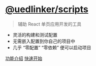 # [@uedlinker/scripts](https://github.com/uedlinker/scripts)

> 辅助 React 单页应用开发的工具

* 灵活的构建和测试配置
* 无需嵌入配置到你自己的项目中
* 几乎 “零配置” “零依赖” 便可以启动项目

[功能介绍](#功能介绍)
[快速开始](#快速开始)
